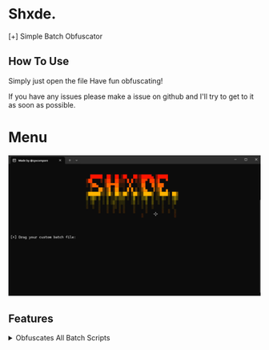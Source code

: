 # Shxde.
[+] Simple Batch Obfuscator

## How To Use
Simply just open the file
Have fun obfuscating!

If you have any issues please make a issue on github and I'll try to get to it as soon as possible.

# Menu

![MenuImage/Screenshot 2024-03-19 184127.png](MenuImage/Screenshot%202024-03-19%20184127.png)


## Features

<details>

<summary>Obfuscates All Batch Scripts</summary>

Due to the way the script is put together, it can obfuscate pretty much all batch scripts.

</details>
